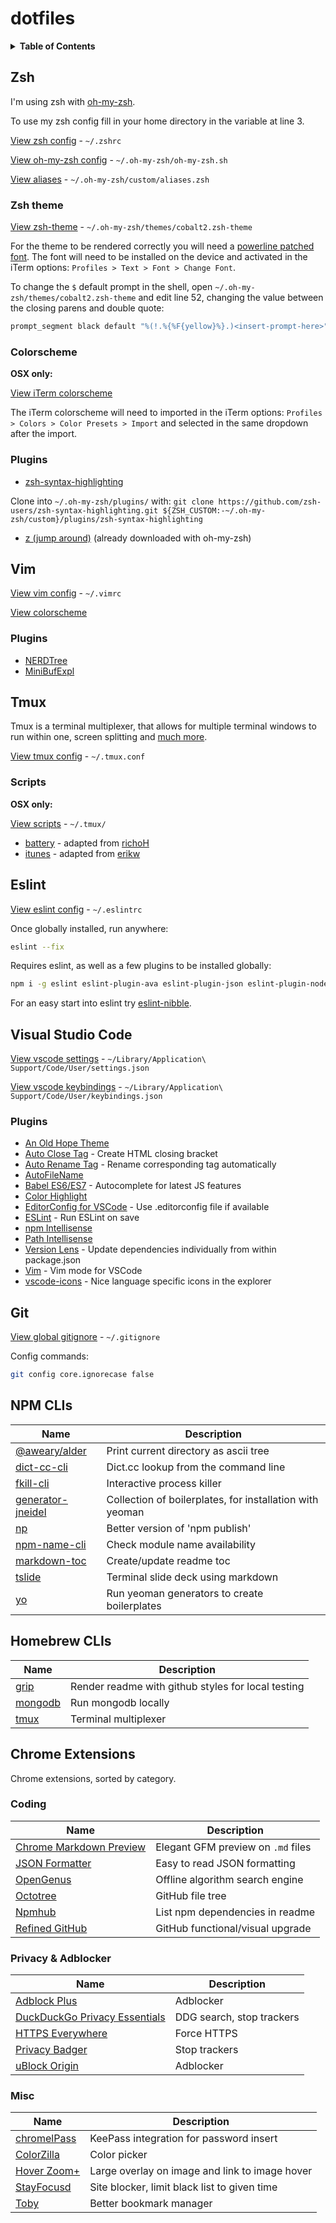 # dotfiles

<details>
<summary><strong>Table of Contents</strong></summary>

<!-- toc -->

- [Zsh](#zsh)
  * [Zsh theme](#zsh-theme)
  * [Colorscheme](#colorscheme)
  * [Plugins](#plugins)
- [Vim](#vim)
  * [Plugins](#plugins-1)
- [Tmux](#tmux)
  * [Scripts](#scripts)
- [Eslint](#eslint)
- [Visual Studio Code](#visual-studio-code)
  * [Plugins](#plugins-2)
- [Git](#git)
- [NPM CLIs](#npm-clis)
- [Homebrew CLIs](#homebrew-clis)
- [Chrome Extensions](#chrome-extensions)
  * [Coding](#coding)
  * [Privacy & Adblocker](#privacy--adblocker)
  * [Misc](#misc)

<!-- tocstop -->

</details>

## Zsh

I'm using zsh with [oh-my-zsh](https://github.com/robbyrussell/oh-my-zsh).

To use my zsh config fill in your home directory in the variable at line 3.

[View zsh config](zshrc) - `~/.zshrc`

[View oh-my-zsh config](oh-my-zsh.sh) - `~/.oh-my-zsh/oh-my-zsh.sh`

[View aliases](aliases.zsh) - `~/.oh-my-zsh/custom/aliases.zsh`

### Zsh theme

[View zsh-theme](cobalt2.zsh-theme) - `~/.oh-my-zsh/themes/cobalt2.zsh-theme`

For the theme to be rendered correctly you will need a [powerline patched font](https://github.com/robbyrussell/oh-my-zsh).
The font will need to be installed on the device and activated in the iTerm options: `Profiles > Text > Font > Change Font`.

To change the `$` default prompt in the shell, open `~/.oh-my-zsh/themes/cobalt2.zsh-theme` and edit line 52, changing the value between the closing parens and double quote:

```zsh
prompt_segment black default "%(!.%{%F{yellow}%}.)<insert-prompt-here>"
```

### Colorscheme

**OSX only:**

[View iTerm colorscheme](Brogrammer.itermcolors)

The iTerm colorscheme will need to imported in the iTerm options: `Profiles > Colors > Color Presets > Import` and selected in the same dropdown after the import.

### Plugins

- [zsh-syntax-highlighting](https://github.com/zsh-users/zsh-syntax-highlighting)

Clone into `~/.oh-my-zsh/plugins/` with: `git clone https://github.com/zsh-users/zsh-syntax-highlighting.git ${ZSH_CUSTOM:-~/.oh-my-zsh/custom}/plugins/zsh-syntax-highlighting`

- [z (jump around)](https://github.com/rupa/z) (already downloaded with oh-my-zsh)

## Vim

[View vim config](vimrc) - `~/.vimrc`

[View colorscheme](https://github.com/j-tom/vim-old-hope)

### Plugins

- [NERDTree](https://github.com/scrooloose/nerdtree)
- [MiniBufExpl](https://github.com/fholgado/minibufexpl.vim)

## Tmux

Tmux is a terminal multiplexer, that allows for multiple terminal windows to run within one, screen splitting and [much more](https://github.com/tmux/tmux/wiki).

[View tmux config](tmux.conf) - `~/.tmux.conf`

### Scripts

**OSX only:**

[View scripts](.tmux) - `~/.tmux/`

- [battery](.tmux/battery) - adapted from [richoH](https://github.com/richoH/dotfiles/blob/master/bin/battery)
- [itunes](.tmux/itunes) - adapted from [erikw](https://github.com/erikw/tmux-powerline/blob/master/segments/np_itunes.script)

## Eslint

[View eslint config](eslintrc) - `~/.eslintrc`

Once globally installed, run anywhere:

```zsh
eslint --fix
```

Requires eslint, as well as a few plugins to be installed globally:

```zsh
npm i -g eslint eslint-plugin-ava eslint-plugin-json eslint-plugin-node eslint-plugin-unicorn eslint-plugin-xo
```

For an easy start into eslint try [eslint-nibble](https://github.com/IanVS/eslint-nibble).

## Visual Studio Code

[View vscode settings](vscode-settings.json) - `~/Library/Application\ Support/Code/User/settings.json`

[View vscode keybindings](vscode-keybindings.json) - `~/Library/Application\ Support/Code/User/keybindings.json`

### Plugins

- [An Old Hope Theme](https://marketplace.visualstudio.com/items?itemName=dustinsanders.an-old-hope-theme-vscode)
- [Auto Close Tag](https://marketplace.visualstudio.com/items?itemName=formulahendry.auto-close-tag) - Create HTML closing bracket
- [Auto Rename Tag](https://marketplace.visualstudio.com/items?itemName=formulahendry.auto-rename-tag) - Rename corresponding tag automatically
- [AutoFileName](https://marketplace.visualstudio.com/items?itemName=JerryHong.autofilename)
- [Babel ES6/ES7](https://marketplace.visualstudio.com/items?itemName=dzannotti.vscode-babel-coloring) - Autocomplete for latest JS features
- [Color Highlight](https://marketplace.visualstudio.com/items?itemName=naumovs.color-highlight)
- [EditorConfig for VSCode](https://marketplace.visualstudio.com/items?itemName=EditorConfig.EditorConfig) - Use .editorconfig file if available
- [ESLint](https://marketplace.visualstudio.com/items?itemName=dbaeumer.vscode-eslint) - Run ESLint on save
- [npm Intellisense](https://marketplace.visualstudio.com/items?itemName=christian-kohler.npm-intellisense)
- [Path Intellisense](https://marketplace.visualstudio.com/items?itemName=christian-kohler.path-intellisense)
- [Version Lens](https://marketplace.visualstudio.com/items?itemName=pflannery.vscode-versionlens) - Update dependencies individually from within package.json
- [Vim](https://marketplace.visualstudio.com/items?itemName=vscodevim.vim) - Vim mode for VSCode
- [vscode-icons](https://marketplace.visualstudio.com/items?itemName=robertohuertasm.vscode-icons) - Nice language specific icons in the explorer

## Git

[View global gitignore](gitignore) - `~/.gitignore`

Config commands:

```zsh
git config core.ignorecase false
```

## NPM CLIs

| Name | Description |
|--|--|
| [@aweary/alder](https://github.com/aweary/alder) | Print current directory as ascii tree |
| [dict-cc-cli](https://github.com/derhuerst/dict-cc-cli) | Dict.cc lookup from the command line |
| [fkill-cli](https://www.npmjs.com/package/fkill-cli) | Interactive process killer |
| [generator-jneidel](https://github.com/jneidel/generator-jneidel) | Collection of boilerplates, for installation with yeoman |
| [np](https://github.com/sindresorhus/np) | Better version of 'npm publish' |
| [npm-name-cli](https://www.npmjs.com/package/npm-name-cli) | Check module name availability |
| [markdown-toc](https://www.npmjs.com/package/markdown-toc) | Create/update readme toc |
| [tslide](https://github.com/tslide/tslide) | Terminal slide deck using markdown |
| [yo](https://github.com/yeoman/yo) | Run yeoman generators to create boilerplates |

## Homebrew CLIs

| Name | Description |
|--|--|
| [grip](http://brewformulas.org/grip) | Render readme with github styles for local testing |
| [mongodb](http://brewformulas.org/Mongodb) | Run mongodb locally |
| [tmux](http://brewformulas.org/tmux) | Terminal multiplexer |

## Chrome Extensions

Chrome extensions, sorted by category.

### Coding

| Name | Description |
|--|--|
| [Chrome Markdown Preview](https://chrome.google.com/webstore/detail/chrome-markdown-preview/ghmocdlbmpcchcbkkingnkgemjacgfdf) | Elegant GFM preview on `.md` files |
| [JSON Formatter](https://chrome.google.com/webstore/detail/json-formatter/bcjindcccaagfpapjjmafapmmgkkhgoa) | Easy to read JSON formatting |
| [OpenGenus](https://chrome.google.com/webstore/detail/opengenus-offline-search/lfoloadpfjildomeafpdopahkdaoofbn) | Offline algorithm search engine |
| [Octotree](https://chrome.google.com/webstore/detail/octotree/bkhaagjahfmjljalopjnoealnfndnagc) | GitHub file tree |
| [Npmhub](https://chrome.google.com/webstore/detail/npmhub/kbbbjimdjbjclaebffknlabpogocablj) | List npm dependencies in readme |
| [Refined GitHub](https://chrome.google.com/webstore/detail/refined-github/hlepfoohegkhhmjieoechaddaejaokhf) | GitHub functional/visual upgrade |

### Privacy & Adblocker

| Name | Description |
|--|--|
| [Adblock Plus](https://chrome.google.com/webstore/detail/adblock-plus/cfhdojbkjhnklbpkdaibdccddilifddb) | Adblocker |
| [DuckDuckGo Privacy Essentials](https://chrome.google.com/webstore/detail/duckduckgo-privacy-essent/bkdgflcldnnnapblkhphbgpggdiikppg) | DDG search, stop trackers |
| [HTTPS Everywhere](https://chrome.google.com/webstore/detail/https-everywhere/gcbommkclmclpchllfjekcdonpmejbdp) | Force HTTPS |
| [Privacy Badger](https://chrome.google.com/webstore/detail/privacy-badger/pkehgijcmpdhfbdbbnkijodmdjhbjlgp) | Stop trackers |
| [uBlock Origin](https://chrome.google.com/webstore/detail/cjpalhdlnbpafiamejdnhcphjbkeiagm) | Adblocker |

### Misc

| Name | Description |
|--|--|
| [chromelPass](https://chrome.google.com/webstore/detail/chromeipass/ompiailgknfdndiefoaoiligalphfdae) | KeePass integration for password insert |
| [ColorZilla](https://chrome.google.com/webstore/detail/colorzilla/bhlhnicpbhignbdhedgjhgdocnmhomnp) | Color picker |
| [Hover Zoom+](https://chrome.google.com/webstore/detail/hover-zoom%20/pccckmaobkjjboncdfnnofkonhgpceea) | Large overlay on image and link to image hover |
| [StayFocusd](https://chrome.google.com/webstore/detail/stayfocusd/laankejkbhbdhmipfmgcngdelahlfoji) | Site blocker, limit black list to given time |
| [Toby](https://chrome.google.com/webstore/detail/toby-for-chrome/hddnkoipeenegfoeaoibdmnaalmgkpip) | Better bookmark manager |

